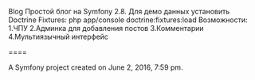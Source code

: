 Blog
Простой блог на Symfony 2.8. 
Для демо данных установить Doctrine Fixtures:
php app/console doctrine:fixtures:load
Возможности:
1.ЧПУ
2.Админка для добавления постов
3.Комментарии
4.Мультиязычный интерфейс

====

A Symfony project created on June 2, 2016, 7:59 pm.

